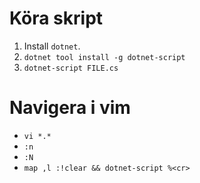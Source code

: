 # Köra skript
1. Install `dotnet`.
2. `dotnet tool install -g dotnet-script`
3. `dotnet-script FILE.cs`

# Navigera i vim
- `vi *.*`
- `:n`
- `:N`
- `map ,l :!clear && dotnet-script %<cr>`
